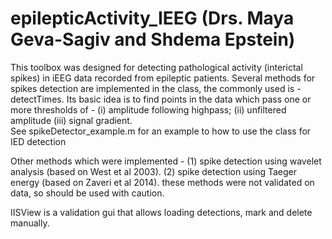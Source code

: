 # epilepticActivity_IEEG (Drs. Maya Geva-Sagiv and Shdema Epstein)

This toolbox was designed for detecting pathological activity (interictal spikes) in iEEG data recorded from epileptic patients. 
Several methods for spikes detection are implemented in the class, the commonly used is - detectTimes. 
Its basic idea is to find points in the data which pass one or more thresholds of -
(i) amplitude following highpass; (ii) unfiltered amplitude (iii) signal gradient.  
See spikeDetector_example.m for an example to how to use the class for IED detection

Other methods which were implemented - 
(1) spike detection using wavelet analysis (based on West et al 2003). 
(2) spike detection using Taeger energy (based on Zaveri et al 2014).
these methods were not validated on data, so should be used with caution.

IISView is a validation gui that allows loading detections, mark and delete manually.


